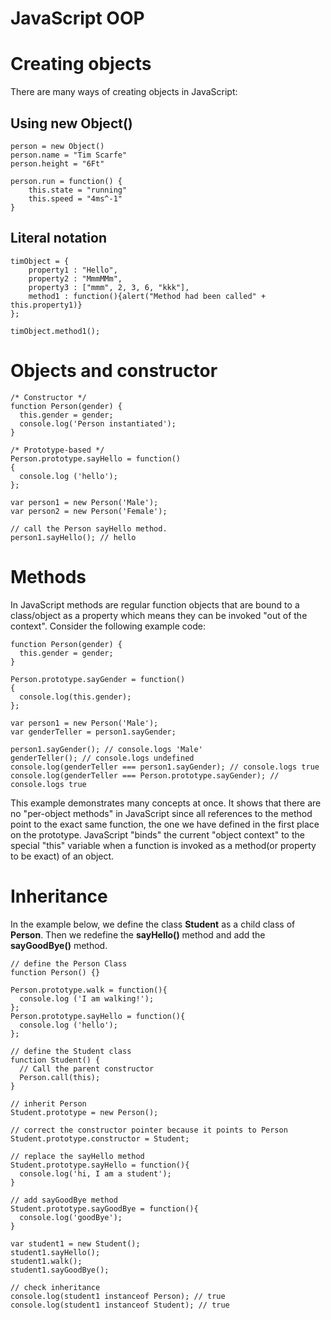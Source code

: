 JavaScript OOP
===============

# Creating objects

There are many ways of creating objects in JavaScript:

## Using new Object()

	person = new Object()
	person.name = "Tim Scarfe"
	person.height = "6Ft"

	person.run = function() {
		this.state = "running"
		this.speed = "4ms^-1"
	}

## Literal notation

	timObject = {
		property1 : "Hello",
		property2 : "MmmMMm",
		property3 : ["mmm", 2, 3, 6, "kkk"],
		method1 : function(){alert("Method had been called" + this.property1)}
	};

	timObject.method1();

# Objects and constructor

	/* Constructor */
	function Person(gender) {
	  this.gender = gender;
	  console.log('Person instantiated');
	}

	/* Prototype-based */
	Person.prototype.sayHello = function()
	{
	  console.log ('hello');
	};

	var person1 = new Person('Male');
	var person2 = new Person('Female');

	// call the Person sayHello method.
	person1.sayHello(); // hello

# Methods

In JavaScript methods are regular function objects that are bound to a class/object
as a property which means they can be invoked "out of the context". Consider the following example code:

	function Person(gender) {
	  this.gender = gender;
	}

	Person.prototype.sayGender = function()
	{
	  console.log(this.gender);
	};

	var person1 = new Person('Male');
	var genderTeller = person1.sayGender;

	person1.sayGender(); // console.logs 'Male'
	genderTeller(); // console.logs undefined
	console.log(genderTeller === person1.sayGender); // console.logs true
	console.log(genderTeller === Person.prototype.sayGender); // console.logs true

This example demonstrates many concepts at once. It shows that there are no
"per-object methods" in JavaScript since all references to the method point to
the exact same function, the one we have defined in the first place on the prototype.
JavaScript "binds" the current "object context" to the special "this" variable when
a function is invoked as a method(or property to be exact) of an object.

# Inheritance

In the example below, we define the class **Student** as a child class of **Person**.
Then we redefine the **sayHello()** method and add the **sayGoodBye()** method.


	// define the Person Class
	function Person() {}

	Person.prototype.walk = function(){
	  console.log ('I am walking!');
	};
	Person.prototype.sayHello = function(){
	  console.log ('hello');
	};

	// define the Student class
	function Student() {
	  // Call the parent constructor
	  Person.call(this);
	}

	// inherit Person
	Student.prototype = new Person();

	// correct the constructor pointer because it points to Person
	Student.prototype.constructor = Student;

	// replace the sayHello method
	Student.prototype.sayHello = function(){
	  console.log('hi, I am a student');
	}

	// add sayGoodBye method
	Student.prototype.sayGoodBye = function(){
	  console.log('goodBye');
	}

	var student1 = new Student();
	student1.sayHello();
	student1.walk();
	student1.sayGoodBye();

	// check inheritance
	console.log(student1 instanceof Person); // true
	console.log(student1 instanceof Student); // true